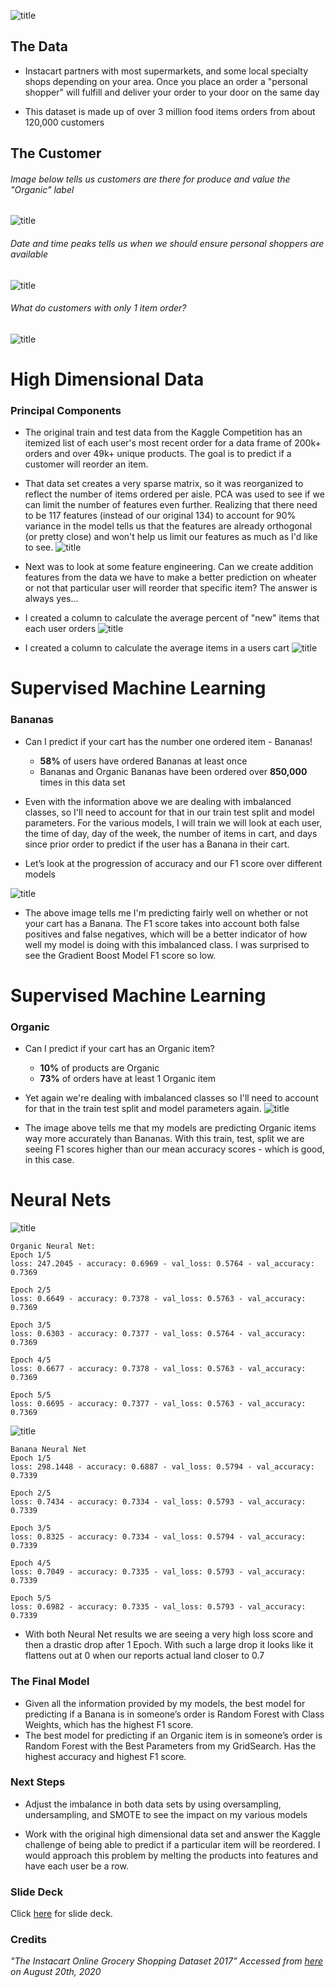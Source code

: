 ![title](images/title.png)
## The Data
- Instacart partners with most supermarkets, and some local specialty shops depending on your area. Once you place an order a "personal shopper" will fulfill and deliver your order to your door on the same day

- This dataset is made up of over 3 million food items orders from about 120,000 customers

## The Customer
###### Image below tells us customers are there for produce and value the "Organic" label
![title](images/highestreorder.png)
###### Date and time peaks tells us when we should ensure personal shoppers are available
![title](images/hour.png)
###### What do customers with only 1 item order?
![title](images/single_order.png) 

# High Dimensional Data

### Principal Components
- The original train and test data from the Kaggle Competition has an itemized list of each user's most recent order for a data frame of 200k+ orders and over 49k+ unique products. The goal is to predict if a customer will reorder an item.

- That data set creates a very sparse matrix, so it was reorganized to reflect the number of items ordered per aisle. PCA was used to see if we can limit the number of features even further. Realizing that there need to be 117 features (instead of our original 134) to account for 90% variance in the model tells us that the features are already orthogonal (or pretty close) and won't help us limit our features as much as I'd like to see.
![title](images/pca.png)

- Next was to look at some feature engineering. Can we create addition features from the data we have to make a better prediction on wheater or not that particular user will reorder that specific item? The answer is always yes...

- I created a column to calculate the average percent of "new" items that each user orders
![title](images/perc_new.png)

- I created a column to calculate the average items in a users cart
![title](images/avg_cart.png)

# Supervised Machine Learning
### Bananas
- Can I predict if your cart has the number one ordered item - Bananas!
    - **58%** of users have ordered Bananas at least once
    - Bananas and Organic Bananas have been ordered over **850,000** times in this data set

- Even with the information above we are dealing with imbalanced classes, so I'll need to account for that in our train test split and model parameters. For the various models, I will train we will look at each user, the time of day, day of the week, the number of items in cart, and days since prior order to predict if the user has a Banana in their cart.

- Let’s look at the progression of accuracy and our F1 score over different models

![title](images/banana2.png)

- The above image tells me I'm predicting fairly well on whether or not your cart has a Banana. The F1 score takes into account both false positives and false negatives, which will be a better indicator of how well my model is doing with this imbalanced class. I was surprised to see the Gradient Boost Model F1 score so low. 

# Supervised Machine Learning
### Organic
- Can I predict if your cart has an Organic item?
    - **10%** of products are Organic
    - **73%** of orders have at least 1 Organic item

- Yet again we're dealing with imbalanced classes so I'll need to account for that in the train test split and model parameters again. 
![title](images/organic.png)
- The image above tells me that my models are predicting Organic items way more accurately than Bananas. With this train, test, split we are seeing F1 scores higher than our mean accuracy scores - which is good, in this case.

# Neural Nets

![title](images/onn3.png)
```
Organic Neural Net:
Epoch 1/5
loss: 247.2045 - accuracy: 0.6969 - val_loss: 0.5764 - val_accuracy: 0.7369

Epoch 2/5
loss: 0.6649 - accuracy: 0.7378 - val_loss: 0.5763 - val_accuracy: 0.7369

Epoch 3/5
loss: 0.6303 - accuracy: 0.7377 - val_loss: 0.5764 - val_accuracy: 0.7369

Epoch 4/5
loss: 0.6677 - accuracy: 0.7378 - val_loss: 0.5763 - val_accuracy: 0.7369

Epoch 5/5
loss: 0.6695 - accuracy: 0.7377 - val_loss: 0.5763 - val_accuracy: 0.7369
```
![title](images/bnn3.png)
```
Banana Neural Net
Epoch 1/5
loss: 298.1448 - accuracy: 0.6887 - val_loss: 0.5794 - val_accuracy: 0.7339

Epoch 2/5
loss: 0.7434 - accuracy: 0.7334 - val_loss: 0.5793 - val_accuracy: 0.7339

Epoch 3/5
loss: 0.8325 - accuracy: 0.7334 - val_loss: 0.5794 - val_accuracy: 0.7339

Epoch 4/5
loss: 0.7049 - accuracy: 0.7335 - val_loss: 0.5793 - val_accuracy: 0.7339

Epoch 5/5
loss: 0.6982 - accuracy: 0.7335 - val_loss: 0.5793 - val_accuracy: 0.7339
```
- With both Neural Net results we are seeing a very high loss score and then a drastic drop after 1 Epoch. With such a large drop it looks like it flattens out at 0 when our reports actual land closer to 0.7

### The Final Model
- Given all the information provided by my models, the best model for predicting if a Banana is in someone’s order is Random Forest with Class Weights, which has the highest F1 score.
- The best model for predicting if an Organic item is in someone’s order is Random Forest with the Best Parameters from my GridSearch. Has the highest accuracy and highest F1 score.

### Next Steps
- Adjust the imbalance in both data sets by using oversampling, undersampling, and SMOTE to see the impact on my various models

- Work with the original high dimensional data set and answer the Kaggle challenge of being able to predict if a particular item will be reordered. I would approach this problem by melting the products into features and have each user be a row.

### Slide Deck
Click [here](https://docs.google.com/presentation/d/1BBCFvZQyoPhWqSCCnT39D1kuxSmetfv1qS_6LKE_Sn4/edit#slide=id.p) for slide deck.

### Credits
*"The Instacart Online Grocery Shopping Dataset 2017” Accessed from [here](https://www.instacart.com/datasets/grocery-shopping-2017) on August 20th, 2020*
